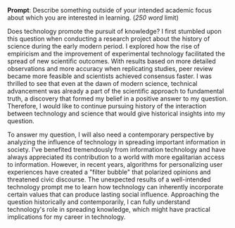 __Prompt__: Describe something outside of your intended academic focus about which you are interested in learning. (_250 word_ limit)

Does technology promote the pursuit of knowledge? I first stumbled upon this question when conducting ﻿a research project about the history of science during the early modern period. I explored how the rise of empiricism and the improvement of experimental technology facilitated the spread of new scientific outcomes. With results based on more detailed observations and more accuracy when replicating studies, peer review became more feasible and scientists achieved consensus faster. I was thrilled to see that even at the dawn of modern science, technical advancement was already a part of the scientific approach to fundamental truth, a discovery that formed my belief in a positive answer to my question. Therefore, I would like to continue pursuing history of the interaction between technology and science that would give historical insights into my question.

To answer my question, I will also need a contemporary perspective by analyzing the influence of technology in spreading important information in society. I've benefited tremendously from information technology and have always appreciated its contribution to a world with more egalitarian access to information. However, in recent years, algorithms for personalizing user experiences have created a "filter bubble" that polarized opinions and threatened civic discourse. The unexpected results of a well-intended technology prompt me to learn how technology can inherently incorporate certain values that can produce lasting social influence. Approaching the question historically and contemporarily, I can fully understand technology's role in spreading knowledge, which might have practical implications for my career in technology.
